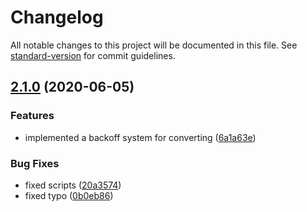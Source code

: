 # Changelog

All notable changes to this project will be documented in this file. See [standard-version](https://github.com/conventional-changelog/standard-version) for commit guidelines.

## [2.1.0](https://github.com/norviah/sheets/compare/v2.0.0...v2.1.0) (2020-06-05)


### Features

* implemented a backoff system for converting ([6a1a63e](https://github.com/norviah/sheets/commit/6a1a63e06c73e41a650ecc7768fe6903f5802244))


### Bug Fixes

* fixed scripts ([20a3574](https://github.com/norviah/sheets/commit/20a357487fbd658fc04df7ffcb4d7d8381445a34))
* fixed typo ([0b0eb86](https://github.com/norviah/sheets/commit/0b0eb863cf4a55728bb76b90660fa4f45785c2d9))
